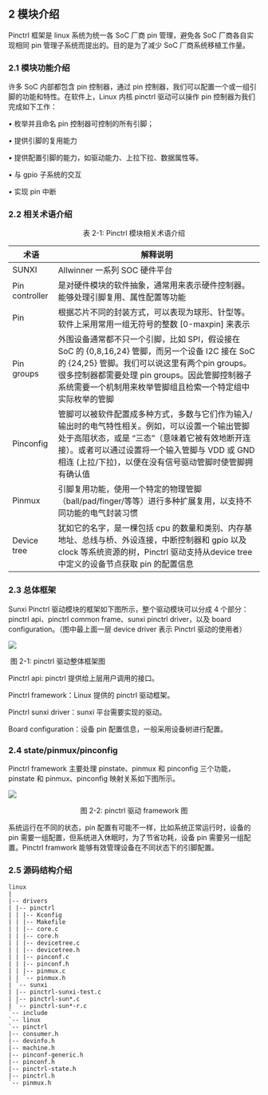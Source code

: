 ## 2 模块介绍

Pinctrl 框架是 linux 系统为统一各 SoC 厂商 pin 管理，避免各 SoC 厂商各自实现相同 pin 管理子系统而提出的。目的是为了减少 SoC 厂商系统移植工作量。



### 2.1 模块功能介绍

许多 SoC 内部都包含 pin 控制器，通过 pin 控制器，我们可以配置一个或一组引脚的功能和特性。在软件上，Linux 内核 pinctrl 驱动可以操作 pin 控制器为我们完成如下工作：

*•* 枚举并且命名 pin 控制器可控制的所有引脚；

*•* 提供引脚的复用能力

*•* 提供配置引脚的能力，如驱动能力、上拉下拉、数据属性等。

*•* 与 gpio 子系统的交互

*•* 实现 pin 中断



### 2.2 相关术语介绍

<center>表 2-1: Pinctrl 模块相关术语介绍</center>

| 术语           | 解释说明                                                     |
| -------------- | ------------------------------------------------------------ |
| SUNXI          | Allwinner 一系列 SOC 硬件平台                                |
| Pin controller | 是对硬件模块的软件抽象，通常用来表示硬件控制器。能够处理引脚复用、属性配置等功能 |
| Pin            | 根据芯片不同的封装方式，可以表现为球形、针型等。软件上采用常用一组无符号的整数 [0-maxpin] 来表示 |
| Pin groups     | 外围设备通常都不只一个引脚，比如 SPI，假设接在 SoC 的 {0,8,16,24} 管脚，而另一个设备 I2C 接在 SoC 的 {24,25} 管脚。我们可以说这里有两个pin groups。很多控制器都需要处理 pin groups。因此管脚控制器子系统需要一个机制用来枚举管脚组且检索一个特定组中实际枚举的管脚 |
| Pinconfig      | 管脚可以被软件配置成多种方式，多数与它们作为输入/输出时的电气特性相关。例如，可以设置一个输出管脚处于高阻状态，或是 “三态”（意味着它被有效地断开连接）。或者可以通过设置将一个输入管脚与 VDD 或 GND 相连 (上拉/下拉)，以便在没有信号驱动管脚时使管脚拥有确认值 |
| Pinmux         | 引脚复用功能，使用一个特定的物理管脚（ball/pad/finger/等等）进行多种扩展复用，以支持不同功能的电气封装习惯 |
| Device tree    | 犹如它的名字，是一棵包括 cpu 的数量和类别、内存基地址、总线与桥、外设连接，中断控制器和 gpio 以及 clock 等系统资源的树，Pinctrl 驱动支持从device tree 中定义的设备节点获取 pin 的配置信息 |



### 2.3 总体框架

Sunxi Pinctrl 驱动模块的框架如下图所示，整个驱动模块可以分成 4 个部分：pinctrl api、pinctrl common frame、sunxi pinctrl driver，以及 board configuration。（图中最上面一层 device driver 表示 Pinctrl 驱动的使用者）

![](http://photos.100ask.net/tina-docs/LinuxGPIODevelopmentGuide_001.png)

​                                                               图 2-1: pinctrl 驱动整体框架图

Pinctrl api: pinctrl 提供给上层用户调用的接口。

Pinctrl framework：Linux 提供的 pinctrl 驱动框架。

Pinctrl sunxi driver：sunxi 平台需要实现的驱动。

Board configuration：设备 pin 配置信息，一般采用设备树进行配置。



### 2.4 state/pinmux/pinconfig

Pinctrl framework 主要处理 pinstate、pinmux 和 pinconfig 三个功能，pinstate 和 pinmux、pinconfig 映射关系如下图所示。

![](http://photos.100ask.net/tina-docs/LinuxGPIODevelopmentGuide_002.png)

<center>图 2-2: pinctrl 驱动 framework 图</center>

系统运行在不同的状态，pin 配置有可能不一样，比如系统正常运行时，设备的 pin 需要一组配置，但系统进入休眠时，为了节省功耗，设备 pin 需要另一组配置。Pinctrl framwork 能够有效管理设备在不同状态下的引脚配置。



### 2.5 源码结构介绍

```
linux
|
|-- drivers
| |-- pinctrl
| | |-- Kconfig
| | |-- Makefile
| | |-- core.c
| | |-- core.h
| | |-- devicetree.c
| | |-- devicetree.h
| | |-- pinconf.c
| | |-- pinconf.h
| | |-- pinmux.c
| | `-- pinmux.h
| `-- sunxi
| |-- pinctrl-sunxi-test.c
| |-- pinctrl-sun*.c
| `-- pinctrl-sun*-r.c
`-- include
`-- linux
`-- pinctrl
|-- consumer.h
|-- devinfo.h
|-- machine.h
|-- pinconf-generic.h
|-- pinconf.h
|-- pinctrl-state.h
|-- pinctrl.h
`-- pinmux.h
```

